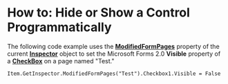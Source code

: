 
# How to: Hide or Show a Control Programmatically

The following code example uses the  **[ModifiedFormPages](ac377d47-846a-1217-592f-7ed190b824ca.md)** property of the current **[Inspector](d7384756-669c-0549-1032-c3b864187994.md)** object to set the Microsoft Forms 2.0 **Visible** property of a **[CheckBox](1834855b-f96c-aaa1-24ce-81d1e4e4e1db.md)** on a page named "Test."


```
Item.GetInspector.ModifiedFormPages("Test").Checkbox1.Visible = False
```

